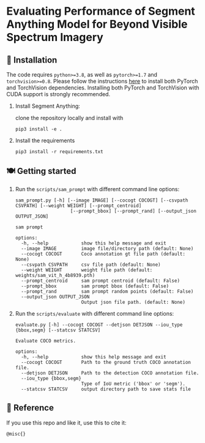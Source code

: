 # Evaluating Performance of Segment Anything Model for Beyond Visible Spectrum Imagery

## :wrench: Installation

The code requires `python>=3.8`, as well as `pytorch>=1.7` and `torchvision>=0.8`. Please follow the instructions [here](https://pytorch.org/get-started/locally/) to install both PyTorch and TorchVision dependencies. Installing both PyTorch and TorchVision with CUDA support is strongly recommended.

1. Install Segment Anything:

    clone the repository locally and install with

    ~~~
    pip3 install -e .
    ~~~
2. Install the requirements
    ~~~
    pip3 install -r requirements.txt
    ~~~

## :plate_with_cutlery: Getting started

1. Run the `scripts/sam_prompt` with different command line options:

    ~~~
    sam_prompt.py [-h] [--image IMAGE] [--cocogt COCOGT] [--csvpath CSVPATH] [--weight WEIGHT] [--prompt_centroid]
                        [--prompt_bbox] [--prompt_rand] [--output_json OUTPUT_JSON]

    sam prompt

    options:
      -h, --help            show this help message and exit
      --image IMAGE         image file/directory path (default: None)
      --cocogt COCOGT       Coco annotation gt file path (default: None)
      --csvpath CSVPATH     csv file path (default: None)
      --weight WEIGHT       weight file path (default: weights/sam_vit_h_4b8939.pth)
      --prompt_centroid     sam prompt centroid (default: False)
      --prompt_bbox         sam prompt bbox (default: False)
      --prompt_rand         sam prompt random points (default: False)
      --output_json OUTPUT_JSON
                            Output json file path. (default: None)
    ~~~

2. Run the `scripts/evaluate` with different command line options:

    ~~~
    evaluate.py [-h] --cocogt COCOGT --detjson DETJSON --iou_type {bbox,segm} [--statcsv STATCSV]

    Evaluate COCO metrics.

    options:
      -h, --help            show this help message and exit
      --cocogt COCOGT       Path to the ground truth COCO annotation file.
      --detjson DETJSON     Path to the detection COCO annotation file.
      --iou_type {bbox,segm}
                            Type of IoU metric ('bbox' or 'segm').
      --statcsv STATCSV     output directory path to save stats file
    ~~~

## :frog: Reference
If you use this repo and like it, use this to cite it:
```tex
@misc{}
```